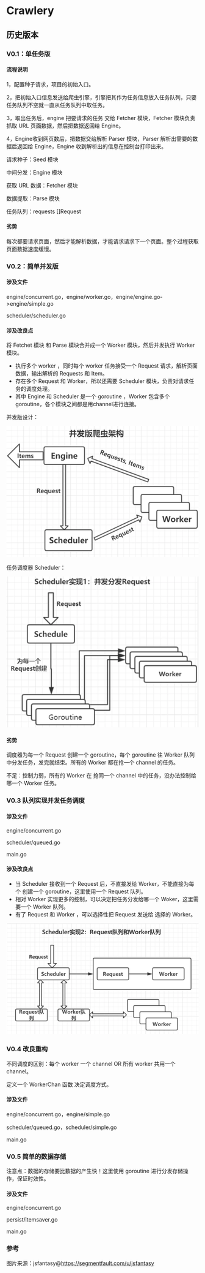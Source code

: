 # Crawlery



## 历史版本

### V0.1：单任务版

#### 流程说明

1，配置种子请求，项目的初始入口。

2，把初始入口信息发送给爬虫引擎，引擎把其作为任务信息放入任务队列，只要任务队列不空就一直从任务队列中取任务。

3，取出任务后，engine 把要请求的任务 交给 Fetcher 模块，Fetcher 模块负责抓取 URL 页面数据，然后把数据返回给 Engine。

4，Engine收到网页数后，把数据交给解析  Parser  模块，Parser  解析出需要的数据后返回给  Engine，Engine  收到解析出的信息在控制台打印出来。

请求种子：Seed 模块

中间分发：Engine 模块

获取 URL 数据：Fetcher 模块

数据提取：Parse 模块

任务队列：requests []Request

#### 劣势

每次都要请求页面，然后才能解析数据，才能请求请求下一个页面。整个过程获取页面数据速度缓慢。

### V0.2：简单并发版

#### 涉及文件

engine/concurrent.go，engine/worker.go，engine/engine.go->engine/simple.go

scheduler/scheduler.go

#### 涉及改良点

将 Fetchet 模块 和 Parse 模块合并成一个 Worker 模块，然后并发执行 Worker 模块。

-   执行多个 worker ，同时每个 worker 任务接受一个 Request 请求，解析页面数据，输出解析的 Requests 和 Item。
-   存在多个 Request 和 Worker，所以还需要 Scheduler 模块，负责对请求任务的调度处理。
-   其中 Engine 和 Scheduler 是一个 goroutine ，Worker 包含多个 goroutine，各个模块之间都是用channel进行连接。

并发版设计：

![1567503494006](pics/1567503494006.png)

任务调度器 Scheduler：

![1567504483958](pics/1567504483958.png)



#### 劣势

调度器为每一个 Request 创建一个 goroutine，每个 goroutine 往 Worker 队列中分发任务，发完就结束。所有的 Worker 都在抢一个 channel 的任务。

不足：控制力弱，所有的 Worker 在 抢同一个 channel 中的任务，没办法控制给哪一个 Worker 任务。

### V0.3 队列实现并发任务调度

#### 涉及文件

engine/concurrent.go

scheduler/queued.go

main.go

#### 涉及改良点

-   当 Scheduler  接收到一个 Request 后，不直接发给 Worker，不能直接为每个 创建一个 goroutine，这里使用一个 Request 队列。
-   相对 Worker 实现更多的控制，可以决定把任务分发给哪一个 Woker，这里需要一个 Worker 队列。
-   有了 Request 和 Worker ，可以选择性把 Request 发送给 选择的 Worker。

![1567511809466](pics/1567511809466.png)



### V0.4 改良重构

不同调度的区别：每个 worker 一个 channel OR 所有 worker 共用一个 channel。

定义一个 WorkerChan 函数 决定调度方式。

#### 涉及文件

engine/concurrent.go，engine/simple.go

scheduler/queued.go，scheduler/simple.go

main.go



### V0.5 简单的数据存储

注意点：数据的存储要比数据的产生快！这里使用 goroutine 进行分发存储操作，保证时效性。

#### 涉及文件

engine/concurrent.go

persist/itemsaver.go

main.go



### 参考

图片来源：jsfantasy@<https://segmentfault.com/u/jsfantasy>